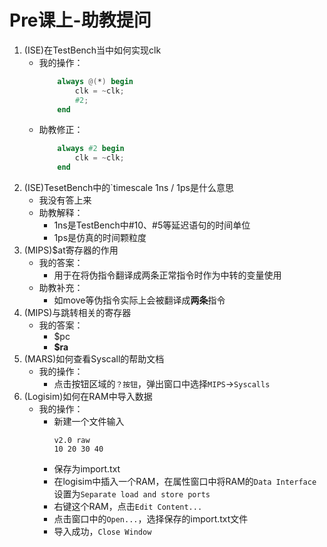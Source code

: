 # Pre课上-助教提问

1. (ISE)在TestBench当中如何实现clk
    - 我的操作：
        ```Verilog
            always @(*) begin
                clk = ~clk;
                #2;
            end
        ```
    - 助教修正：
        ```Verilog
            always #2 begin
                clk = ~clk;
            end
        ```
2. (ISE)TesetBench中的`timescale 1ns / 1ps是什么意思
    - 我没有答上来
    - 助教解释：
        - 1ns是TestBench中#10、#5等延迟语句的时间单位
        - 1ps是仿真的时间颗粒度
3. (MIPS)$at寄存器的作用
    - 我的答案：
        - 用于在将伪指令翻译成两条正常指令时作为中转的变量使用
    - 助教补充：
        - 如move等伪指令实际上会被翻译成**两条**指令
4. (MIPS)与跳转相关的寄存器
    - 我的答案：
        - $pc
        - **$ra**
5. (MARS)如何查看Syscall的帮助文档
    - 我的操作：
        - 点击按钮区域的`？按钮`，弹出窗口中选择`MIPS`->`Syscalls`
6. (Logisim)如何在RAM中导入数据
    - 我的操作：
        - 新建一个文件输入
            ```
            v2.0 raw
            10 20 30 40
            ```
        - 保存为import.txt
        - 在logisim中插入一个RAM，在属性窗口中将RAM的`Data Interface`设置为`Separate load and store ports`
        - 右键这个RAM，点击`Edit Content...`
        - 点击窗口中的`Open...`，选择保存的import.txt文件
        - 导入成功，`Close Window`
